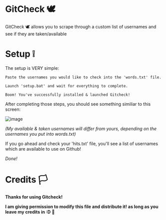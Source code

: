 # GitCheck 🕊
GitCheck 🕊 allows you to scrape through a custom list of usernames and see if they are taken/available
# Setup ❕
The setup is VERY simple:

    Paste the usernames you would like to check into the 'words.txt' file.
    
    Launch 'setup.bat' and wait for everything to complete.
    
    Boom! You've successfully installed & launched Gitcheck!
    
After completing those steps, you should see something similiar to this screen:
 
![image](https://user-images.githubusercontent.com/75194878/115962196-18437300-a512-11eb-9898-7c2e0edd28c8.png)

*(My available & taken usernames will differ from yours, depending on the usernames you put into words.txt)* 

If you go ahead and check your 'hits.txt' file, you'll see a list of usernames which are available to use on Github!

*Done!*

# Credits 🏳
**Thanks for using Gitcheck!**

**I am giving permission to modify this file and distribute it! as long as you leave my credits in :D** 🤠
    
